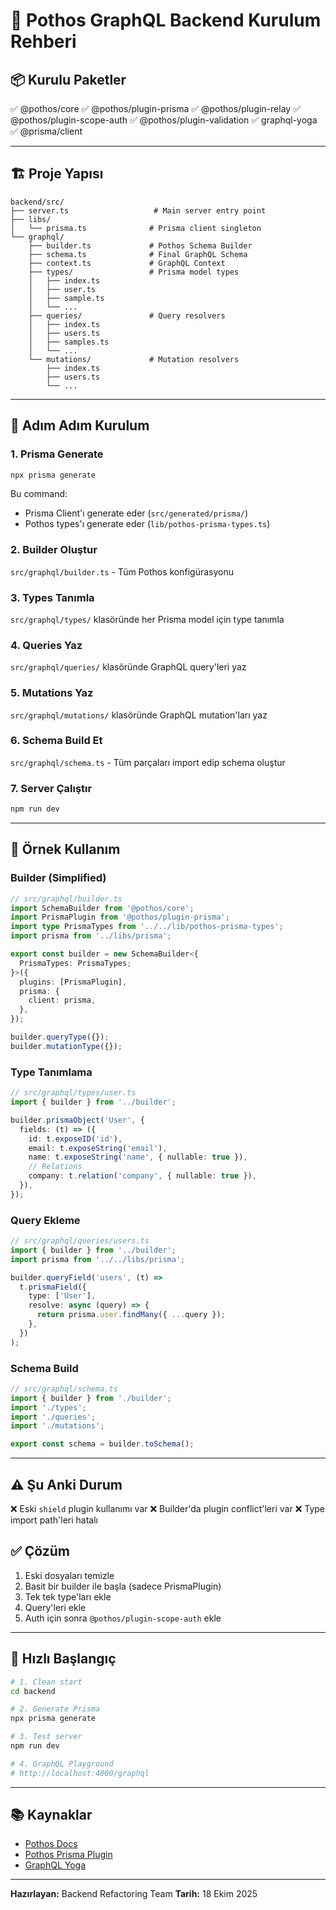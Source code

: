 # 🚀 Pothos GraphQL Backend Kurulum Rehberi

## 📦 Kurulu Paketler

✅ @pothos/core
✅ @pothos/plugin-prisma
✅ @pothos/plugin-relay
✅ @pothos/plugin-scope-auth
✅ @pothos/plugin-validation
✅ graphql-yoga
✅ @prisma/client

---

## 🏗️ Proje Yapısı

```
backend/src/
├── server.ts                   # Main server entry point
├── libs/
│   └── prisma.ts              # Prisma client singleton
└── graphql/
    ├── builder.ts             # Pothos Schema Builder
    ├── schema.ts              # Final GraphQL Schema
    ├── context.ts             # GraphQL Context
    ├── types/                 # Prisma model types
    │   ├── index.ts
    │   ├── user.ts
    │   ├── sample.ts
    │   └── ...
    ├── queries/               # Query resolvers
    │   ├── index.ts
    │   ├── users.ts
    │   ├── samples.ts
    │   └── ...
    └── mutations/             # Mutation resolvers
        ├── index.ts
        ├── users.ts
        └── ...
```

---

## 🔧 Adım Adım Kurulum

### 1. Prisma Generate
```bash
npx prisma generate
```
Bu command:
- Prisma Client'ı generate eder (`src/generated/prisma/`)
- Pothos types'ı generate eder (`lib/pothos-prisma-types.ts`)

### 2. Builder Oluştur
`src/graphql/builder.ts` - Tüm Pothos konfigürasyonu

### 3. Types Tanımla
`src/graphql/types/` klasöründe her Prisma model için type tanımla

### 4. Queries Yaz
`src/graphql/queries/` klasöründe GraphQL query'leri yaz

### 5. Mutations Yaz
`src/graphql/mutations/` klasöründe GraphQL mutation'ları yaz

### 6. Schema Build Et
`src/graphql/schema.ts` - Tüm parçaları import edip schema oluştur

### 7. Server Çalıştır
```bash
npm run dev
```

---

## 🎯 Örnek Kullanım

### Builder (Simplified)

```typescript
// src/graphql/builder.ts
import SchemaBuilder from '@pothos/core';
import PrismaPlugin from '@pothos/plugin-prisma';
import type PrismaTypes from '../../lib/pothos-prisma-types';
import prisma from '../libs/prisma';

export const builder = new SchemaBuilder<{
  PrismaTypes: PrismaTypes;
}>({
  plugins: [PrismaPlugin],
  prisma: {
    client: prisma,
  },
});

builder.queryType({});
builder.mutationType({});
```

### Type Tanımlama

```typescript
// src/graphql/types/user.ts
import { builder } from '../builder';

builder.prismaObject('User', {
  fields: (t) => ({
    id: t.exposeID('id'),
    email: t.exposeString('email'),
    name: t.exposeString('name', { nullable: true }),
    // Relations
    company: t.relation('company', { nullable: true }),
  }),
});
```

### Query Ekleme

```typescript
// src/graphql/queries/users.ts
import { builder } from '../builder';
import prisma from '../../libs/prisma';

builder.queryField('users', (t) =>
  t.prismaField({
    type: ['User'],
    resolve: async (query) => {
      return prisma.user.findMany({ ...query });
    },
  })
);
```

### Schema Build

```typescript
// src/graphql/schema.ts
import { builder } from './builder';
import './types';
import './queries';
import './mutations';

export const schema = builder.toSchema();
```

---

## ⚠️ Şu Anki Durum

❌ Eski `shield` plugin kullanımı var
❌ Builder'da plugin conflict'leri var
❌ Type import path'leri hatalı

## ✅ Çözüm

1. Eski dosyaları temizle
2. Basit bir builder ile başla (sadece PrismaPlugin)
3. Tek tek type'ları ekle
4. Query'leri ekle
5. Auth için sonra `@pothos/plugin-scope-auth` ekle

---

## 🚀 Hızlı Başlangıç

```bash
# 1. Clean start
cd backend

# 2. Generate Prisma
npx prisma generate

# 3. Test server
npm run dev

# 4. GraphQL Playground
# http://localhost:4000/graphql
```

---

## 📚 Kaynaklar

- [Pothos Docs](https://pothos-graphql.dev/)
- [Pothos Prisma Plugin](https://pothos-graphql.dev/docs/plugins/prisma)
- [GraphQL Yoga](https://the-guild.dev/graphql/yoga-server)

---

**Hazırlayan:** Backend Refactoring Team
**Tarih:** 18 Ekim 2025
